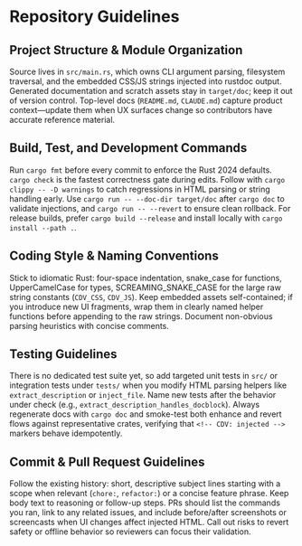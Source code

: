 # Repository Guidelines

## Project Structure & Module Organization
Source lives in `src/main.rs`, which owns CLI argument parsing, filesystem traversal, and the embedded CSS/JS strings injected into rustdoc output. Generated documentation and scratch assets stay in `target/doc`; keep it out of version control. Top-level docs (`README.md`, `CLAUDE.md`) capture product context—update them when UX surfaces change so contributors have accurate reference material.

## Build, Test, and Development Commands
Run `cargo fmt` before every commit to enforce the Rust 2024 defaults. `cargo check` is the fastest correctness gate during edits. Follow with `cargo clippy -- -D warnings` to catch regressions in HTML parsing or string handling early. Use `cargo run -- --doc-dir target/doc` after `cargo doc` to validate injections, and `cargo run -- --revert` to ensure clean rollback. For release builds, prefer `cargo build --release` and install locally with `cargo install --path .`.

## Coding Style & Naming Conventions
Stick to idiomatic Rust: four-space indentation, snake_case for functions, UpperCamelCase for types, SCREAMING_SNAKE_CASE for the large raw string constants (`CDV_CSS`, `CDV_JS`). Keep embedded assets self-contained; if you introduce new UI fragments, wrap them in clearly named helper functions before appending to the raw strings. Document non-obvious parsing heuristics with concise comments.

## Testing Guidelines
There is no dedicated test suite yet, so add targeted unit tests in `src/` or integration tests under `tests/` when you modify HTML parsing helpers like `extract_description` or `inject_file`. Name new tests after the behavior under check (e.g., `extract_description_handles_docblock`). Always regenerate docs with `cargo doc` and smoke-test both enhance and revert flows against representative crates, verifying that `<!-- CDV: injected -->` markers behave idempotently.

## Commit & Pull Request Guidelines
Follow the existing history: short, descriptive subject lines starting with a scope when relevant (`chore:`, `refactor:`) or a concise feature phrase. Keep body text to reasoning or follow-up steps. PRs should list the commands you ran, link to any related issues, and include before/after screenshots or screencasts when UI changes affect injected HTML. Call out risks to revert safety or offline behavior so reviewers can focus their validation.
